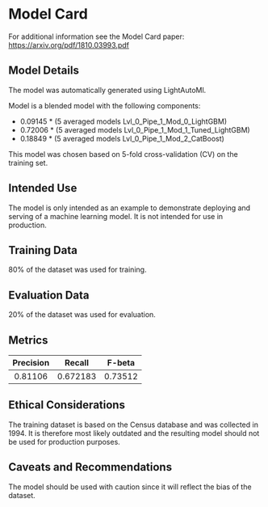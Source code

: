 # Model Card

For additional information see the Model Card paper: https://arxiv.org/pdf/1810.03993.pdf

## Model Details
The model was automatically generated using LightAutoMl.

Model is a blended model with the following components:
- 0.09145 * (5 averaged models Lvl_0_Pipe_1_Mod_0_LightGBM)
- 0.72006 * (5 averaged models Lvl_0_Pipe_1_Mod_1_Tuned_LightGBM)
- 0.18849 * (5 averaged models Lvl_0_Pipe_1_Mod_2_CatBoost)

This model was chosen based on 5-fold cross-validation (CV) on the training set.

## Intended Use

The model is only intended as an example to demonstrate deploying and serving of a machine learning model.
It is not intended for use in production.

## Training Data

80% of the dataset was used for training.

## Evaluation Data

20% of the dataset was used for evaluation.

## Metrics
|  Precision   |  Recall  |  F-beta  |
|:------------:|:--------:|:--------:|
 |   0.81106    | 0.672183 | 0.73512  |

## Ethical Considerations

The training dataset is based on the Census database and was collected in 1994. 
It is therefore most likely outdated and the resulting model should not be used for production purposes.

## Caveats and Recommendations

The model should be used with caution since it will reflect the bias of the dataset.